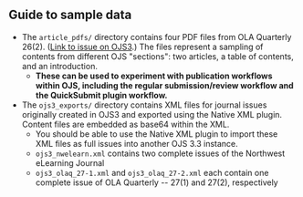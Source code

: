 ## Guide to sample data

* The `article_pdfs/` directory contains four PDF files from OLA Quarterly 26(2). ([Link to issue on OJS3](https://journals3.oregondigital.org/olaq/issue/view/vol26_iss2).) The files represent a sampling of contents from different OJS "sections": two articles, a table of contents, and an introduction. 
  * __These can be used to experiment with publication workflows within OJS, including the regular submission/review workflow and the QuickSubmit plugin workflow.__
* The `ojs3_exports/` directory contains XML files for journal issues originally created in OJS3 and exported using the Native XML plugin. Content files are embedded as base64 within the XML. 
  * You should be able to use the Native XML plugin to import these XML files as full issues into another OJS 3.3 instance.
  * `ojs3_nwelearn.xml` contains two complete issues of the Northwest eLearning Journal
  * `ojs3_olaq_27-1.xml` and `ojs3_olaq_27-2.xml` each contain one complete issue of OLA Quarterly -- 27(1) and 27(2), respectively
